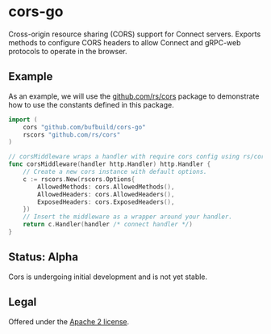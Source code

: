 cors-go
===============

Cross-origin resource sharing (CORS) support for Connect servers. Exports methods
to configure CORS headers to allow Connect and gRPC-web protocols to operate in
the browser.

## Example

As an example, we will use the [github.com/rs/cors](https://github.com/rs/cors) 
package to demonstrate how to use the constants defined in this package.

```go
import (
	cors "github.com/bufbuild/cors-go"
	rscors "github.com/rs/cors"
)

// corsMiddleware wraps a handler with require cors config using rs/cors.
func corsMiddleware(handler http.Handler) http.Handler {
	// Create a new cors instance with default options.
	c := rscors.New(rscors.Options{
		AllowedMethods: cors.AllowedMethods(),
		AllowedHeaders: cors.AllowedHeaders(),
		ExposedHeaders: cors.ExposedHeaders(),
	})
	// Insert the middleware as a wrapper around your handler.
	return c.Handler(handler /* connect handler */)
}
```

## Status: Alpha

Cors is undergoing initial development and is not yet stable.

## Legal

Offered under the [Apache 2 license][license].

[license]: https://github.com/bufbuild/cors-go/blob/main/LICENSE

